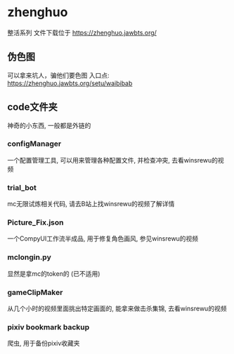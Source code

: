 # zhenghuo
整活系列 文件下载位于 https://zhenghuo.jawbts.org/

## 伪色图
可以拿来坑人，骗他们要色图
入口点: https://zhenghuo.jawbts.org/setu/waibibab

## code文件夹
神奇的小东西, 一般都是外链的

### configManager
一个配置管理工具, 可以用来管理各种配置文件, 并检查冲突, 去看winsrewu的视频

### trial_bot
mc无限试炼相关代码, 请去B站上找winsrewu的视频了解详情

### Picture_Fix.json
一个CompyUI工作流半成品, 用于修复角色画风, 参见winsrewu的视频

### mclongin.py
显然是拿mc的token的 (已不适用)

### gameClipMaker
从几个小时的视频里面挑出特定画面的, 能拿来做击杀集锦, 去看winsrewu的视频

### pixiv bookmark backup
爬虫, 用于备份pixiv收藏夹